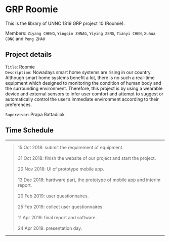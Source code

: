 # GRP Roomie


This is the library of UNNC 1819 GRP project 10 (Roomie).

Members: `Ziyang CHENG`, `Yingqin ZHNAG`, `Yiying ZENG`, `Tianyi CHEN`, `Xuhua CONG` and `Peng ZHAO`


## Project details

`Title`: Roomie<br>
`Description`: Nowadays smart home systems are rising in our country. <br>
Although smart home systems benefit a lot, there is no such a real-time <br>
equipment which designed to monitoring the condition of human body and <br>
the surrounding environment. Therefore, this project is by using a wearable <br> 
device and external sensors to infer user comfort and attempt to suggest or <br>
automatically control the user’s immediate environment according to their <br>
preferences.

`Supervisor`: Prapa Rattadilok


## Time Schedule

---
>15 Oct 2018: submit the requirement of equipment. <br><br>
>31 Oct 2018: finish the website of our project and start the project. <br><br>
>20 Nov 2018: UI of prototype mobile app.<br><br>
>13 Dec 2018: hardware part, the prototype of mobile app and interim report.<br><br>
>20 Feb 2019: user questionnaires.<br><br>
>25 Feb 2019: collect user questionnaires.<br><br>
>11 Apr 2019: final report and software.<br><br>
>24 Apr 2019: presentation day.
---

